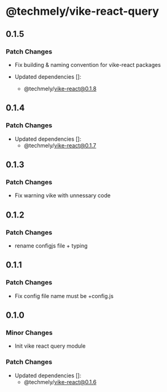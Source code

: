 # @techmely/vike-react-query

## 0.1.5

### Patch Changes

- Fix building & naming convention for vike-react packages

- Updated dependencies []:
  - @techmely/vike-react@0.1.8

## 0.1.4

### Patch Changes

- Updated dependencies []:
  - @techmely/vike-react@0.1.7

## 0.1.3

### Patch Changes

- Fix warning vike with unnessary code

## 0.1.2

### Patch Changes

- rename configjs file + typing

## 0.1.1

### Patch Changes

- Fix config file name must be +config.js

## 0.1.0

### Minor Changes

- Init vike react query module

### Patch Changes

- Updated dependencies []:
  - @techmely/vike-react@0.1.6
